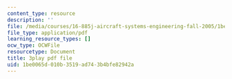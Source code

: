 ```yaml
---
content_type: resource
description: ''
file: /media/courses/16-885j-aircraft-systems-engineering-fall-2005/1be0065d010b3519ad743b4bfe82942a_OksC02Xqe7Q.pdf
file_type: application/pdf
learning_resource_types: []
ocw_type: OCWFile
resourcetype: Document
title: 3play pdf file
uid: 1be0065d-010b-3519-ad74-3b4bfe82942a
---
```

